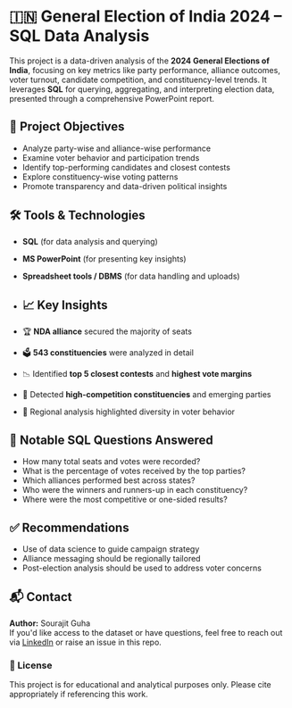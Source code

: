 # 🇮🇳 General Election of India 2024 – SQL Data Analysis

This project is a data-driven analysis of the **2024 General Elections of India**, focusing on key metrics like party performance, alliance outcomes, voter turnout, candidate competition, and constituency-level trends. It leverages **SQL** for querying, aggregating, and interpreting election data, presented through a comprehensive PowerPoint report.

## 📌 Project Objectives

- Analyze party-wise and alliance-wise performance
- Examine voter behavior and participation trends
- Identify top-performing candidates and closest contests
- Explore constituency-wise voting patterns
- Promote transparency and data-driven political insights

## 🛠️ Tools & Technologies

- **SQL** (for data analysis and querying)
- **MS PowerPoint** (for presenting key insights)
- **Spreadsheet tools / DBMS** (for data handling and uploads)

- ## 📈 Key Insights

- 🏆 **NDA alliance** secured the majority of seats
- 🗳️ **543 constituencies** were analyzed in detail
- 📉 Identified **top 5 closest contests** and **highest vote margins**
- 👥 Detected **high-competition constituencies** and emerging parties
- 🧭 Regional analysis highlighted diversity in voter behavior

## 📎 Notable SQL Questions Answered

- How many total seats and votes were recorded?
- What is the percentage of votes received by the top parties?
- Which alliances performed best across states?
- Who were the winners and runners-up in each constituency?
- Where were the most competitive or one-sided results?

## ✅ Recommendations

- Use of data science to guide campaign strategy
- Alliance messaging should be regionally tailored
- Post-election analysis should be used to address voter concerns

## 📬 Contact

**Author:** Sourajit Guha  
If you'd like access to the dataset or have questions, feel free to reach out via [LinkedIn](www.linkedin.com/in/sourajit-guha-358172247) or raise an issue in this repo.

### 📢 License

This project is for educational and analytical purposes only. Please cite appropriately if referencing this work.
